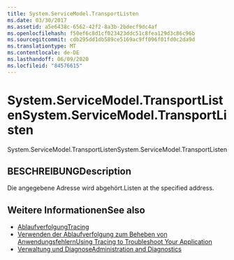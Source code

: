 ```yaml
---
title: System.ServiceModel.TransportListen
ms.date: 03/30/2017
ms.assetid: a5e6438c-6562-42f2-8a3b-2bdecf9dc4af
ms.openlocfilehash: f50ef6c8d1cf023423ddc51c8fea129d3c86c96b
ms.sourcegitcommit: cdb295dd1db589ce5169ac9ff096f01fd0c2da9d
ms.translationtype: MT
ms.contentlocale: de-DE
ms.lasthandoff: 06/09/2020
ms.locfileid: "84576615"
---
```

# <a name="systemservicemodeltransportlisten"></a><span data-ttu-id="c6ace-102">System.ServiceModel.TransportListen</span><span class="sxs-lookup"><span data-stu-id="c6ace-102">System.ServiceModel.TransportListen</span></span>
<span data-ttu-id="c6ace-103">System.ServiceModel.TransportListen</span><span class="sxs-lookup"><span data-stu-id="c6ace-103">System.ServiceModel.TransportListen</span></span>  
  
## <a name="description"></a><span data-ttu-id="c6ace-104">BESCHREIBUNG</span><span class="sxs-lookup"><span data-stu-id="c6ace-104">Description</span></span>  
 <span data-ttu-id="c6ace-105">Die angegebene Adresse wird abgehört.</span><span class="sxs-lookup"><span data-stu-id="c6ace-105">Listen at the specified address.</span></span>  
  
## <a name="see-also"></a><span data-ttu-id="c6ace-106">Weitere Informationen</span><span class="sxs-lookup"><span data-stu-id="c6ace-106">See also</span></span>

- [<span data-ttu-id="c6ace-107">Ablaufverfolgung</span><span class="sxs-lookup"><span data-stu-id="c6ace-107">Tracing</span></span>](index.md)
- [<span data-ttu-id="c6ace-108">Verwenden der Ablaufverfolgung zum Beheben von Anwendungsfehlern</span><span class="sxs-lookup"><span data-stu-id="c6ace-108">Using Tracing to Troubleshoot Your Application</span></span>](using-tracing-to-troubleshoot-your-application.md)
- [<span data-ttu-id="c6ace-109">Verwaltung und Diagnose</span><span class="sxs-lookup"><span data-stu-id="c6ace-109">Administration and Diagnostics</span></span>](../index.md)

